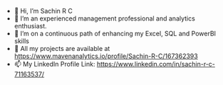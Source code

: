 - 👋 Hi, I’m Sachin R C
- 👀 I’m an experienced management professional and analytics enthusiast.
- 🌱 I’m on a continuous path of enhancing my Excel, SQL and PowerBI skills
- 💞️ All my projects are available at https://www.mavenanalytics.io/profile/Sachin-R-C/167362393
- 📫 My LinkedIn Profile Link: https://www.linkedin.com/in/sachin-r-c-71163537/

<!---
sachinrc7/sachinrc7 is a ✨ special ✨ repository because its `README.md` (this file) appears on your GitHub profile.
You can click the Preview link to take a look at your changes.
--->
